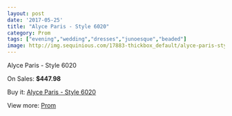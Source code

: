 ```yaml
---
layout: post
date: '2017-05-25'
title: "Alyce Paris - Style 6020"
category: Prom
tags: ["evening","wedding","dresses","junoesque","beaded"]
image: http://img.sequinious.com/17883-thickbox_default/alyce-paris-style-6020.jpg
---
```

Alyce Paris - Style 6020

On Sales: **$447.98**
<a href="https://www.sequinious.com/prom/8396-alyce-paris-style-6020.html"><amp-img layout="responsive" width="600" height="600" src="//img.sequinious.com/17883-thickbox_default/alyce-paris-style-6020.jpg" alt="Alyce Paris - Style 6020 0" /></a>
<a href="https://www.sequinious.com/prom/8396-alyce-paris-style-6020.html"><amp-img layout="responsive" width="600" height="600" src="//img.sequinious.com/17885-thickbox_default/alyce-paris-style-6020.jpg" alt="Alyce Paris - Style 6020 1" /></a>
<a href="https://www.sequinious.com/prom/8396-alyce-paris-style-6020.html"><amp-img layout="responsive" width="600" height="600" src="//img.sequinious.com/17884-thickbox_default/alyce-paris-style-6020.jpg" alt="Alyce Paris - Style 6020 2" /></a>

Buy it: [Alyce Paris - Style 6020](https://www.sequinious.com/prom/8396-alyce-paris-style-6020.html "Alyce Paris - Style 6020")

View more: [Prom](https://www.sequinious.com/7-prom "Prom")